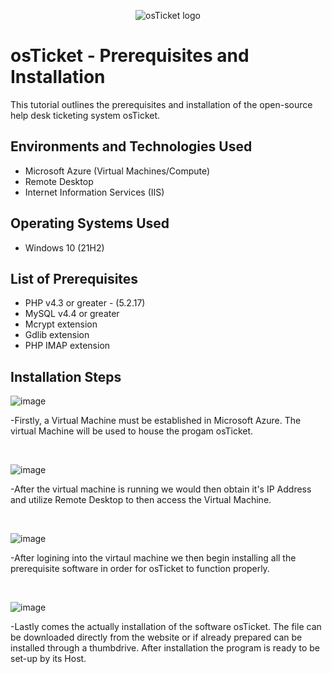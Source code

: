 <p align="center">
<img src="https://i.imgur.com/Clzj7Xs.png" alt="osTicket logo"/>
</p>

<h1>osTicket - Prerequisites and Installation</h1>
This tutorial outlines the prerequisites and installation of the open-source help desk ticketing system osTicket.<br />

<h2>Environments and Technologies Used</h2>

- Microsoft Azure (Virtual Machines/Compute)
- Remote Desktop
- Internet Information Services (IIS)

<h2>Operating Systems Used </h2>

- Windows 10</b> (21H2)

<h2>List of Prerequisites</h2>

- PHP v4.3 or greater - (5.2.17)
- MySQL v4.4 or greater
- Mcrypt extension
- Gdlib extension
- PHP IMAP extension

<h2>Installation Steps</h2>

<p>

![image](https://github.com/Geovanny3/osticket-prereqs/assets/141757481/0731605c-959c-4645-ace3-1d47d01f07ba)
</p>
<p>
-Firstly, a Virtual Machine must be established in Microsoft Azure. The virtual Machine will be used to house the progam osTicket.
</p>
<br />

![image](https://github.com/Geovanny3/osticket-prereqs/assets/141757481/29a52efb-cffe-4c9e-8d1c-12b19d7dcec3)
</p>
<p>
-After the virtual machine is running we would then obtain it's IP Address and utilize Remote Desktop to then access the Virtual Machine.
</p>
<br />

<p>

![image](https://github.com/Geovanny3/osticket-prereqs/assets/141757481/5527a4d8-bb3f-4eb1-a4ed-fd554df94d21)

</p>
<p>
-After logining into the virtaul machine we then begin installing all the prerequisite software in order for osTicket to function properly.
</p>
<br />

<p>

  ![image](https://github.com/Geovanny3/osticket-prereqs/assets/141757481/37950648-04b7-4b90-9688-77f554a89e11)

</p>
<p>
-Lastly comes the actually installation of the software osTicket. The file can be downloaded directly from the website or if already prepared can be installed through a thumbdrive. After installation the program is ready to be set-up by its Host.
</p>
<br />
